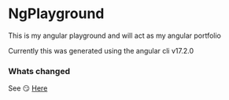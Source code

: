 # NgPlayground

This is my angular playground and will act as my angular portfolio

Currently this was generated using the angular cli v17.2.0

### Whats changed

See :smirk: [Here](BUILDNOTES.md)